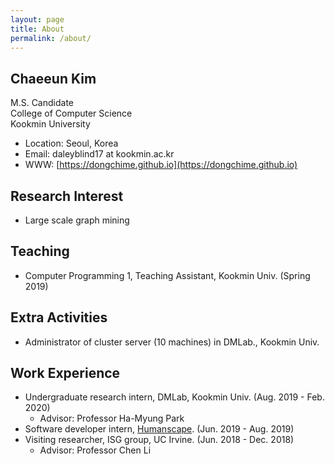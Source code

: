 ```yaml
---
layout: page
title: About
permalink: /about/
---
```


## Chaeeun Kim
M.S. Candidate<br/>
College of Computer Science  
Kookmin University

* Location: Seoul, Korea
* Email: daleyblind17 at kookmin.ac.kr
* WWW: [https://dongchime.github.io](https://dongchime.github.io)

## Research Interest
* Large scale graph mining

## Teaching
* Computer Programming 1, Teaching Assistant, Kookmin Univ. (Spring 2019)

## Extra Activities
* Administrator of cluster server (10 machines) in DMLab., Kookmin Univ.

## Work Experience
* Undergraduate research intern, DMLab, Kookmin Univ. (Aug. 2019 - Feb. 2020)
    + Advisor: Professor Ha-Myung Park
* Software developer intern, [Humanscape](https://humanscape.io/kr/). (Jun. 2019 - Aug. 2019)
* Visiting researcher, ISG group, UC Irvine. (Jun. 2018 - Dec. 2018) 
    + Advisor: Professor Chen Li